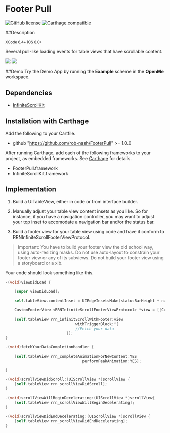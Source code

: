 Footer Pull
===========
[![GitHub license](https://img.shields.io/github/license/mashape/apistatus.svg?style=plastic&label=Legal)](https://raw.githubusercontent.com/rob-nash/InfiniteScroll/master/Licence.md)
[![Carthage compatible](https://img.shields.io/badge/Carthage-Compatible-Greene.svg?style=plastic)](https://github.com/Carthage/Carthage)

##Description

<sup>XCode 6.4+ iOS 8.0+</sup>

Several pull-like loading events for table views that have scrollable content.

![](http://i.imgur.com/9XxVQ31.gif?1)
![](http://i.imgur.com/zfHf9vI.gif?1)

##Demo
Try the Demo App by running the **Example** scheme in the **OpenMe** workspace.

## Dependencies

* [InfiniteScrollKit](https://github.com/rob-nash/InfiniteScrollKit.git)

## Installation with Carthage
Add the following to your Cartfile.

* github "https://github.com/rob-nash/FooterPull" >= 1.0.0

After running Carthage, add each of the following frameworks to your project, as embedded frameworks. See [Carthage](https://github.com/Carthage/Carthage) for details.

* FooterPull.framework
* InfiniteScrollKit.framework

## Implementation
1. Build a UITableView, either in code or from interface builder.

2. Manually adjust your table view content insets as you like. So for instance, if you have a navigation controller, you may want to adjust your top inset to accomodate a navigation bar and/or the status bar.

3. Build a footer view for your table view using code and have it conform to RRNInfiniteScrollFooterViewProtocol.

>Important: You have to build your footer view the old school way, using auto-resizing masks. Do not use auto-layout to constrain your footer view or any of its subviews. Do not build your footer view using a storyboard or a xib.

Your code should look something like this.

```objective-c
-(void)viewDidLoad {

    [super viewDidLoad];
    
    self.tableView.contentInset = UIEdgeInsetsMake(statusBarHeight + navHeight, 0, 0, 0);

    CustomFooterView <RRNInfiniteScrollFooterViewProtocol> *view = [[CustomFooterView alloc] initWithFrame:(CGRect){0, 0, tableViewWidth, 60.0}];

    [self.tableView rrn_infinitScrollWithFooter:view
                               withTriggerBlock:^{
                               //Fetch your data
                           }];
}

-(void)fetchYourDataCompletionHandler {

    [self.tableView rrn_completeAnimationForNewContent:YES
                                  performPeakAnimation:YES];

}

-(void)scrollViewDidScroll:(UIScrollView *)scrollView {
    [self.tableView rrn_scrollViewDidScroll];
}

-(void)scrollViewWillBeginDecelerating:(UIScrollView *)scrollView{
    [self.tableView rrn_scrollViewWillBeginDecelerating];
}

-(void)scrollViewDidEndDecelerating:(UIScrollView *)scrollView {
    [self.tableView rrn_scrollViewDidEndDecelerating];
}
```
